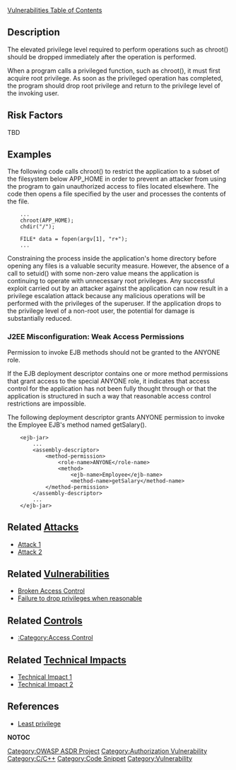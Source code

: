 [Vulnerabilities Table of Contents](ASDR_TOC_Vulnerabilities "wikilink")

## Description

The elevated privilege level required to perform operations such as
chroot() should be dropped immediately after the operation is performed.

When a program calls a privileged function, such as chroot(), it must
first acquire root privilege. As soon as the privileged operation has
completed, the program should drop root privilege and return to the
privilege level of the invoking user.

## Risk Factors

TBD

## Examples

The following code calls chroot() to restrict the application to a
subset of the filesystem below APP_HOME in order to prevent an attacker
from using the program to gain unauthorized access to files located
elsewhere. The code then opens a file specified by the user and
processes the contents of the file.

```
    ...
    chroot(APP_HOME);
    chdir("/");

    FILE* data = fopen(argv[1], "r+");
    ...
```

Constraining the process inside the application's home directory before
opening any files is a valuable security measure. However, the absence
of a call to setuid() with some non-zero value means the application is
continuing to operate with unnecessary root privileges. Any successful
exploit carried out by an attacker against the application can now
result in a privilege escalation attack because any malicious operations
will be performed with the privileges of the superuser. If the
application drops to the privilege level of a non-root user, the
potential for damage is substantially reduced.

### J2EE Misconfiguration: Weak Access Permissions

Permission to invoke EJB methods should not be granted to the ANYONE
role.

If the EJB deployment descriptor contains one or more method permissions
that grant access to the special ANYONE role, it indicates that access
control for the application has not been fully thought through or that
the application is structured in such a way that reasonable access
control restrictions are impossible.

The following deployment descriptor grants ANYONE permission to invoke
the Employee EJB's method named getSalary().

```
    <ejb-jar>
        ...
        <assembly-descriptor>
            <method-permission>
                <role-name>ANYONE</role-name>
                <method>
                    <ejb-name>Employee</ejb-name>
                    <method-name>getSalary</method-name>
            </method-permission>
        </assembly-descriptor>
        ...
    </ejb-jar>
```

## Related [Attacks](Attacks "wikilink")

  - [Attack 1](Attack_1 "wikilink")
  - [Attack 2](Attack_2 "wikilink")

## Related [Vulnerabilities](Vulnerabilities "wikilink")

  - [Broken Access Control](Broken_Access_Control "wikilink")
  - [Failure to drop privileges when
    reasonable](Failure_to_drop_privileges_when_reasonable "wikilink")

## Related [Controls](Controls "wikilink")

  - [:Category:Access Control](:Category:Access_Control "wikilink")

## Related [Technical Impacts](Technical_Impacts "wikilink")

  - [Technical Impact 1](Technical_Impact_1 "wikilink")
  - [Technical Impact 2](Technical_Impact_2 "wikilink")

## References

  - [Least privilege](Least_privilege "wikilink")

__NOTOC__

[Category:OWASP ASDR Project](Category:OWASP_ASDR_Project "wikilink")
[Category:Authorization
Vulnerability](Category:Authorization_Vulnerability "wikilink")
[Category:C/C++](Category:C/C++ "wikilink") [Category:Code
Snippet](Category:Code_Snippet "wikilink")
[Category:Vulnerability](Category:Vulnerability "wikilink")